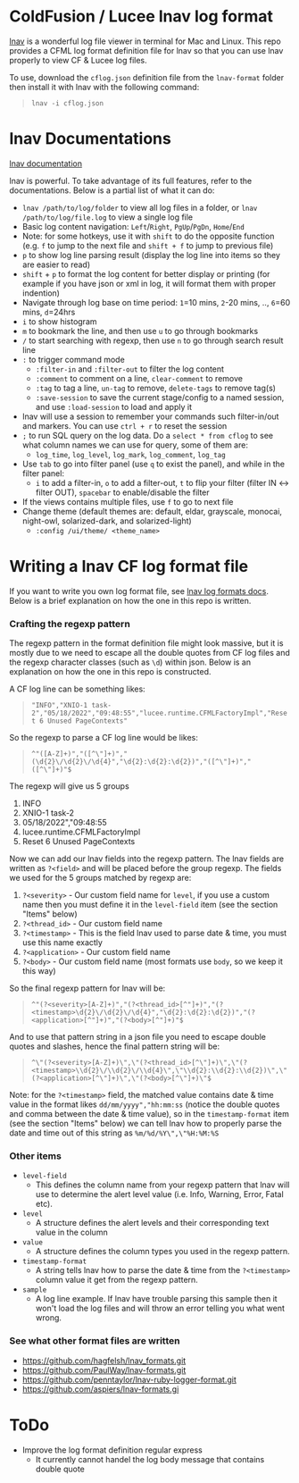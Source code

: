 # ColdFusion / Lucee lnav log format

[lnav](https://lnav.org/) is a wonderful log file viewer in terminal for Mac and Linux. This repo provides a CFML log format definition file for lnav so that you can use lnav properly to view CF & Lucee log files.

To use, download the `cflog.json` definition file from the `lnav-format` folder then install it with lnav with the following command:
> `lnav -i cflog.json`

# lnav Documentations

[lnav documentation](https://docs.lnav.org/en/latest/intro.html)

lnav is powerful. To take advantage of its full features, refer to the documentations. Below is a partial list of what it can do:

- `lnav /path/to/log/folder` to view all log files in a folder, or `lnav /path/to/log/file.log` to view a single log file
- Basic log content navigation: `Left`/`Right`, `PgUp`/`PgDn`, `Home`/`End`
- Note: for some hotkeys, use it with `shift` to do the opposite function (e.g. `f` to jump to the next file and `shift + f` to jump to previous file)
- `p` to show log line parsing result (display the log line into items so they are easier to read)
- `shift` + `p` to format the log content for better display or printing (for example if you have json or xml in log, it will format them with proper indention)
- Navigate through log base on time period: `1`=10 mins, `2`-20 mins, .., `6`=60 mins, `d`=24hrs
- `i` to show histogram
- `m` to bookmark the line, and then use `u` to go through bookmarks
- `/` to start searching with regexp, then use `n` to go through search result line
- `:` to trigger command mode
  - `:filter-in` and `:filter-out` to filter the log content
  - `:comment` to comment on a line, `clear-comment` to remove
  - `:tag` to tag a line, `un-tag` to remove, `delete-tags` to remove tag(s)
  - `:save-session` to save the current stage/config to a named session, and use `:load-session` to load and apply it
- lnav will use a session to remember your commands such filter-in/out and markers. You can use `ctrl + r` to reset the session
- `;` to run SQL query on the log data. Do a `select * from cflog` to see what column names we can use for query, some of them are:
  - `log_time`, `log_level`, `log_mark`, `log_comment`, `log_tag`
- Use `tab` to go into filter panel (use `q` to exist the panel), and while in the filter panel:
  - `i` to add a filter-in, `o` to add a filter-out, `t` to flip your filter (filter IN <-> filter OUT), `spacebar` to enable/disable the filter
- If the views contains multiple files, use `f` to go to next file
- Change theme (default themes are: default, eldar, grayscale, monocai, night-owl, solarized-dark, and solarized-light)
  - `:config /ui/theme/ <theme_name>`

# Writing a lnav CF log format file

If you want to write you own log format file, see [lnav log formats docs](https://docs.lnav.org/en/latest/formats.html). Below is a brief explanation on how the one in this repo is written.

### Crafting the regexp pattern

The regexp pattern in the format definition file might look massive, but it is mostly due to we need to escape all the double quotes from CF log files and the regexp character classes (such as `\d`) within json. Below is an explanation on how the one in this repo is constructed.

A CF log line can be something likes:
> `"INFO","XNIO-1 task-2","05/18/2022","09:48:55","lucee.runtime.CFMLFactoryImpl","Reset 6 Unused PageContexts"`

So the regexp to parse a CF log line would be likes:
> `^"([A-Z]+)","([^\"]+)","(\d{2}\/\d{2}\/\d{4}","\d{2}:\d{2}:\d{2})","([^\"]+)","([^\"]+)"$`

The regexp will give us 5 groups
1. INFO
2. XNIO-1 task-2
3. 05/18/2022","09:48:55
4. lucee.runtime.CFMLFactoryImpl
5. Reset 6 Unused PageContexts

Now we can add our lnav fields into the regexp pattern. The lnav fields are written as `?<field>` and will be placed before the group regexp. The fields we used for the 5 groups matched by regexp are:
1. `?<severity>` - Our custom field name for `level`, if you use a custom name then you must define it in the `level-field` item (see the section "Items" below)
2. `?<thread_id>` - Our custom field name
3. `?<timestamp>` - This is the field lnav used to parse date & time, you must use this name exactly
4. `?<application>` - Our custom field name
5. `?<body>` - Our custom field name (most formats use `body`, so we keep it this way)

So the final regexp pattern for lnav will be:
> `^"(?<severity>[A-Z]+)","(?<thread_id>[^"]+)","(?<timestamp>\d{2}\/\d{2}\/\d{4}","\d{2}:\d{2}:\d{2})","(?<application>[^"]+)","(?<body>[^"]+)"$`

And to use that pattern string in a json file you need to escape double quotes and slashes, hence the final pattern string will be:
> `^\"(?<severity>[A-Z]+)\",\"(?<thread_id>[^\"]+)\",\"(?<timestamp>\\d{2}\/\\d{2}\/\\d{4}\",\"\\d{2}:\\d{2}:\\d{2})\",\"(?<application>[^\"]+)\",\"(?<body>[^\"]+)\"$`

Note: for the `?<timestamp>` field, the matched value contains date & time value in the format likes `dd/mm/yyyy","hh:mm:ss` (notice the double quotes and comma between the date & time value), so in the `timestamp-format` item (see the section "Items" below) we can tell lnav how to properly parse the date and time out of this string as `%m/%d/%Y\",\"%H:%M:%S`

### Other items

- `level-field`
  - This defines the column name from your regexp pattern that lnav will use to determine the alert level value (i.e. Info, Warning, Error, Fatal etc).
- `level`
  - A structure defines the alert levels and their corresponding text value in the column
- `value`
  - A structure defines the column types you used in the regexp pattern.
- `timestamp-format`
  - A string tells lnav how to parse the date & time from the `?<timestamp>` column value it get from the regexp pattern.
- `sample`
  - A log line example. If lnav have trouble parsing this sample then it won't load the log files and will throw an error telling you what went wrong.

### See what other format files are written

- https://github.com/hagfelsh/lnav_formats.git
- https://github.com/PaulWay/lnav-formats.git
- https://github.com/penntaylor/lnav-ruby-logger-format.git
- https://github.com/aspiers/lnav-formats.gi

# ToDo

- Improve the log format definition regular express
  - It currently cannot handel the log body message that contains double quote